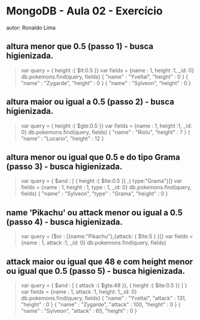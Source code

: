 # MongoDB - Aula 02 - Exercício
autor: Ronaldo Lima

## altura menor que 0.5 (passo 1) - busca higienizada.

> var query = { height :{ $lt:0.5 }}
> var fields = {name : 1, height :1, _id: 0}
> db.pokemons.find(query, fields)
{ "name" : "Yveltal", "height" : 0 }
{ "name" : "Zygarde", "height" : 0 }
{ "name" : "Sylveon", "height" : 0 }
>


## altura maior ou igual a 0.5 (passo 2) - busca higienizada.

> var query = { height :{ $gte:0.5 }}
> var fields = {name : 1, height :1, _id: 0}
> db.pokemons.find(query, fields)
{ "name" : "Riolu", "height" : 7 }
{ "name" : "Lucario", "height" : 12 }
> 


## altura menor ou igual que 0.5 e do tipo Grama (passo 3) - busca higienizada.


> var query = { $and : [ { height :{ $lte:0.5 }} ,{ type:"Grama"}]}
> var fields = {name : 1, height : 1, type : 1, _id: 0}
> db.pokemons.find(query, fields)
{ "name" : "Sylveon", "type" : "Grama", "height" : 0 }
>

## name 'Pikachu' ou attack menor ou igual a 0.5 (passo 4) - busca higienizada.

> var query = {$or : [{name:"Pikachu"},{attack: { $lte:5 } }]}
> var fields = {name : 1, attack :1, _id: 0}
> db.pokemons.find(query, fields)
> 

## attack maior ou igual que 48 e com height menor ou igual que 0.5 (passo 5) - busca higienizada.

> var query = { $and : [ { attack :{ $gte:48 }}, { height :{ $lte:0.5 }} ] }
> var fields = {name : 1, attack :1, height: 1,_id: 0}
> db.pokemons.find(query, fields)
{ "name" : "Yveltal", "attack" : 131, "height" : 0 }
{ "name" : "Zygarde", "attack" : 100, "height" : 0 }
{ "name" : "Sylveon", "attack" : 65, "height" : 0 }
> 